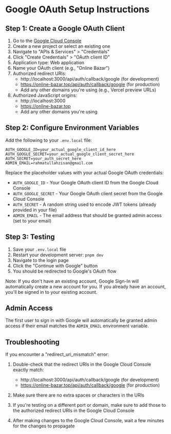 # Google OAuth Setup Instructions

## Step 1: Create a Google OAuth Client

1. Go to the [Google Cloud Console](https://console.cloud.google.com/)
2. Create a new project or select an existing one
3. Navigate to "APIs & Services" > "Credentials"
4. Click "Create Credentials" > "OAuth client ID"
5. Application type: Web application
6. Name your OAuth client (e.g., "Online Bazar")
7. Authorized redirect URIs:
   - http://localhost:3000/api/auth/callback/google (for development)
   - https://online-bazar.top/api/auth/callback/google (for production)
   - Add any other domains you're using (e.g., Vercel preview URLs)
8. Authorized JavaScript origins:
   - http://localhost:3000
   - https://online-bazar.top
   - Add any other domains you're using

## Step 2: Configure Environment Variables

Add the following to your `.env.local` file:

```
AUTH_GOOGLE_ID=your_actual_google_client_id_here
AUTH_GOOGLE_SECRET=your_actual_google_client_secret_here
AUTH_SECRET=your_auth_secret_here
ADMIN_EMAIL=rahmatullahzisan@gmail.com
```

Replace the placeholder values with your actual Google OAuth credentials:
- `AUTH_GOOGLE_ID` - Your Google OAuth client ID from the Google Cloud Console
- `AUTH_GOOGLE_SECRET` - Your Google OAuth client secret from the Google Cloud Console
- `AUTH_SECRET` - A random string used to encode JWT tokens (already provided in your file)
- `ADMIN_EMAIL` - The email address that should be granted admin access (set to your email)

## Step 3: Testing

1. Save your `.env.local` file
2. Restart your development server: `pnpm dev`
3. Navigate to the login page
4. Click the "Continue with Google" button
5. You should be redirected to Google's OAuth flow

Note: If you don't have an existing account, Google Sign-In will automatically create a new account for you. If you already have an account, you'll be signed in to your existing account.

## Admin Access

The first user to sign in with Google will automatically be granted admin access if their email matches the `ADMIN_EMAIL` environment variable.

## Troubleshooting

If you encounter a "redirect_uri_mismatch" error:

1. Double-check that the redirect URIs in the Google Cloud Console exactly match:
   - http://localhost:3000/api/auth/callback/google (for development)
   - https://online-bazar.top/api/auth/callback/google (for production)
   
2. Make sure there are no extra spaces or characters in the URIs

3. If you're testing on a different port or domain, make sure to add those to the authorized redirect URIs in the Google Cloud Console

4. After making changes to the Google Cloud Console, wait a few minutes for the changes to propagate